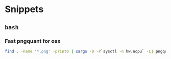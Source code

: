 # Snippets

## `bash`

### Fast pngquant for osx

```bash
find . -name '*.png' -print0 | xargs -0 -P`sysctl -n hw.ncpu` -L1 pngquant --ext .png --verbose --force --speed 1 --quality 15-55 32
```